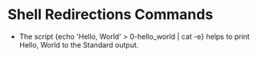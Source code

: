 # Shell Redirections Commands
- The script {echo 'Hello, World' > 0-hello_world | cat -e} helps to print Hello, World to the Standard output.
